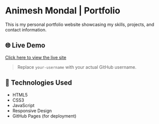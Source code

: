 # Animesh Mondal | Portfolio

This is my personal portfolio website showcasing my skills, projects, and contact information.

## 🌐 Live Demo

[Click here to view the live site](https://your-username.github.io/portfolio)

> Replace `your-username` with your actual GitHub username.

## 🚀 Technologies Used

- HTML5  
- CSS3  
- JavaScript  
- Responsive Design  
- GitHub Pages (for deployment)
